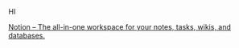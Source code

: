 HI

[Notion – The all-in-one workspace for your notes, tasks, wikis, and databases.](https://www.notion.so/cs-study-0518/d61d0da4eb7d48689ea1a65096f4043e)
